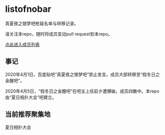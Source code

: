 # listofnobar

真夏夜之银梦吧枪毙名单与转移记录。

请关注本repo，随时将成员变动pull request到本repo。

[点此进入成员列表](https://cdn.jsdelivr.net/gh/lixiang810/listofnobar/PeopleList.txt "点此进入成员列表")

事记
----

2020年4月1日，百度贴吧“真夏夜之银梦吧”禁止发言。成员大部转移至“假冬日之金醒吧”。

2020年4月5日，“假冬日之金醒吧”在吧主上任前夕遭爆破。成员四散中。本repo由“夏日相扑大会”吧建立。

当前推荐聚集地
----
夏日相扑大会
